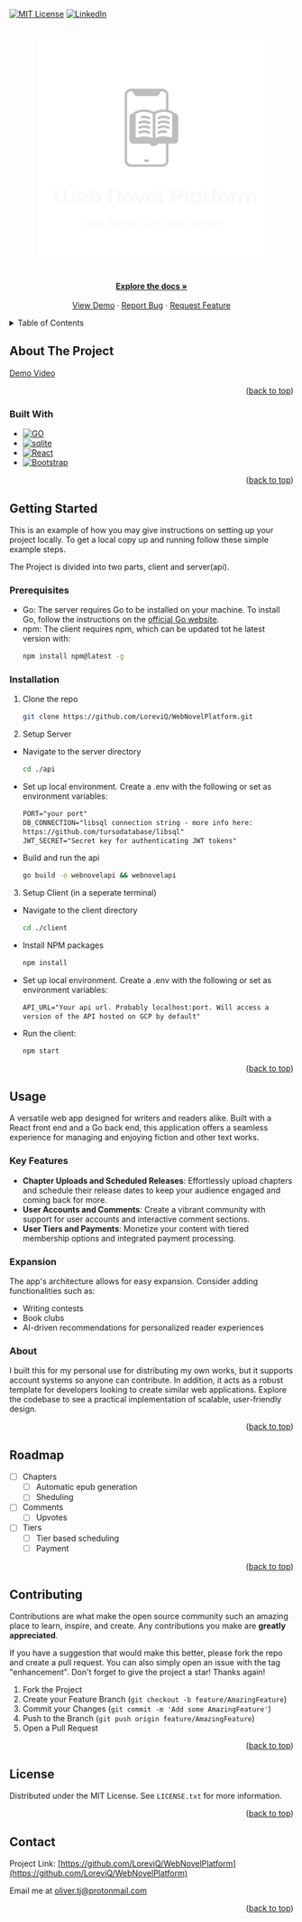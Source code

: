 <!-- Improved compatibility of back to top link: See: https://github.com/othneildrew/Best-README-Template/pull/73 -->
<a name="readme-top"></a>
<!--
*** Thanks for checking out the Best-README-Template. If you have a suggestion
*** that would make this better, please fork the repo and create a pull request
*** or simply open an issue with the tag "enhancement".
*** Don't forget to give the project a star!
*** Thanks again! Now go create something AMAZING! :D
-->




<!-- PROJECT SHIELDS -->
<!--
*** I'm using markdown "reference style" links for readability.
*** Reference links are enclosed in brackets [ ] instead of parentheses ( ).
*** See the bottom of this document for the declaration of the reference variables
*** for contributors-url, forks-url, etc. This is an optional, concise syntax you may use.
*** https://www.markdownguide.org/basic-syntax/#reference-style-links
-->

[![MIT License][license-shield]][license-url]
[![LinkedIn][linkedin-shield]][linkedin-url]


<!-- PROJECT LOGO -->
<br />
<div align="center">
  <a href="https://github.com/LoreviQ/WebNovelPlatform">
    <img src="images/logo_inverted_transparent.png" alt="Logo" width="400" height="400">
  </a>


  <p align="center">
    <br />
    <a href="https://github.com/LoreviQ/WebNovelPlatform"><strong>Explore the docs »</strong></a>
    <br />
    <br />
    <a href="https://webnovelclient-y5hewbdc4a-nw.a.run.app/">View Demo</a>
    ·
    <a href="https://github.com/LoreviQ/WebNovelPlatform/issues/new?labels=bug&template=bug-report---.md">Report Bug</a>
    ·
    <a href="https://github.com/LoreviQ/WebNovelPlatform/issues/new?labels=enhancement&template=feature-request---.md">Request Feature</a>
  </p>
</div>



<!-- TABLE OF CONTENTS -->
<details>
  <summary>Table of Contents</summary>
  <ol>
    <li>
      <a href="#about-the-project">About The Project</a>
      <ul>
        <li><a href="#built-with">Built With</a></li>
      </ul>
    </li>
    <li>
      <a href="#getting-started">Getting Started</a>
      <ul>
        <li><a href="#prerequisites">Prerequisites</a></li>
        <li><a href="#installation">Installation</a></li>
      </ul>
    </li>
    <li><a href="#usage">Usage</a></li>
    <li><a href="#roadmap">Roadmap</a></li>
    <li><a href="#contributing">Contributing</a></li>
    <li><a href="#license">License</a></li>
    <li><a href="#contact">Contact</a></li>
  </ol>
</details>



<!-- ABOUT THE PROJECT -->
## About The Project

[Demo Video](https://github.com/user-attachments/assets/0e45e133-0978-4aa6-8c46-23925199c2f5)


<p align="right">(<a href="#readme-top">back to top</a>)</p>



### Built With

* [![GO][go.dev]][go-url]
* [![sqlite][sqlite.org]][sqlite-url]
* [![React][React.js]][React-url]
* [![Bootstrap][Bootstrap.com]][Bootstrap-url]

<p align="right">(<a href="#readme-top">back to top</a>)</p>



<!-- GETTING STARTED -->
## Getting Started

This is an example of how you may give instructions on setting up your project locally.
To get a local copy up and running follow these simple example steps.

The Project is divided into two parts, client and server(api). 

### Prerequisites

* Go: The server requires Go to be installed on your machine. To install Go, follow the instructions on the [official Go website](https://golang.org/doc/install).
* npm: The client requires npm, which can be updated tot he latest version with:
  ```sh
  npm install npm@latest -g
  ```

### Installation

1. Clone the repo
   ```sh
   git clone https://github.com/LoreviQ/WebNovelPlatform.git
   ```


2. Setup Server
  - Navigate to the server directory 
    ```sh
    cd ./api
    ```
  - Set up local environment. Create a .env with the following or set as environment variables:
    ```
    PORT="your port"
    DB_CONNECTION="libsql connection string - more info here: https://github.com/tursodatabase/libsql"
    JWT_SECRET="Secret key for authenticating JWT tokens"
    ```
  - Build and run the api
    ```sh
    go build -o webnovelapi && webnovelapi
    ```


3. Setup Client (in a seperate terminal)
  - Navigate to the client directory 
    ```sh
    cd ./client
    ```
  - Install NPM packages
    ```sh
    npm install
    ```
  - Set up local environment. Create a .env with the following or set as environment variables:
    ```
    API_URL="Your api url. Probably localhost:port. Will access a version of the API hosted on GCP by default"
    ```
  - Run the client:
    ```sh
    npm start
    ```
  
   

<p align="right">(<a href="#readme-top">back to top</a>)</p>



<!-- USAGE EXAMPLES -->
## Usage

A versatile web app designed for writers and readers alike. Built with a React front end and a Go back end, this application offers a seamless experience for managing and enjoying fiction and other text works. 

### Key Features

- **Chapter Uploads and Scheduled Releases**: Effortlessly upload chapters and schedule their release dates to keep your audience engaged and coming back for more.
- **User Accounts and Comments**: Create a vibrant community with support for user accounts and interactive comment sections.
- **User Tiers and Payments**: Monetize your content with tiered membership options and integrated payment processing.

### Expansion

The app's architecture allows for easy expansion. Consider adding functionalities such as:
- Writing contests
- Book clubs
- AI-driven recommendations for personalized reader experiences

### About

I built this for my personal use for distributing my own works, but it supports account systems so anyone can contribute. In addition, it acts as a robust template for developers looking to create similar web applications. Explore the codebase to see a practical implementation of scalable, user-friendly design.

<p align="right">(<a href="#readme-top">back to top</a>)</p>



<!-- ROADMAP -->
## Roadmap

- [ ] Chapters
    - [ ] Automatic epub generation
    - [ ] Sheduling
- [ ] Comments
    - [ ] Upvotes
- [ ] Tiers
    - [ ] Tier based scheduling
    - [ ] Payment

<p align="right">(<a href="#readme-top">back to top</a>)</p>



<!-- CONTRIBUTING -->
## Contributing

Contributions are what make the open source community such an amazing place to learn, inspire, and create. Any contributions you make are **greatly appreciated**.

If you have a suggestion that would make this better, please fork the repo and create a pull request. You can also simply open an issue with the tag "enhancement".
Don't forget to give the project a star! Thanks again!

1. Fork the Project
2. Create your Feature Branch (`git checkout -b feature/AmazingFeature`)
3. Commit your Changes (`git commit -m 'Add some AmazingFeature'`)
4. Push to the Branch (`git push origin feature/AmazingFeature`)
5. Open a Pull Request

<p align="right">(<a href="#readme-top">back to top</a>)</p>



<!-- LICENSE -->
## License

Distributed under the MIT License. See `LICENSE.txt` for more information.

<p align="right">(<a href="#readme-top">back to top</a>)</p>



<!-- CONTACT -->
## Contact

Project Link: [https://github.com/LoreviQ/WebNovelPlatform](https://github.com/LoreviQ/WebNovelPlatform)

Email me at oliver.tj@protonmail.com

<p align="right">(<a href="#readme-top">back to top</a>)</p>




<!-- MARKDOWN LINKS & IMAGES -->
<!-- https://www.markdownguide.org/basic-syntax/#reference-style-links -->
[contributors-shield]: https://img.shields.io/github/contributors/LoreviQ/WebNovelPlatform.svg?style=for-the-badge
[contributors-url]: https://github.com/LoreviQ/WebNovelPlatform/graphs/contributors
[forks-shield]: https://img.shields.io/github/forks/LoreviQ/WebNovelPlatform.svg?style=for-the-badge
[forks-url]: https://github.com/LoreviQ/WebNovelPlatform/network/members
[stars-shield]: https://img.shields.io/github/stars/LoreviQ/WebNovelPlatform.svg?style=for-the-badge
[stars-url]: https://github.com/LoreviQ/WebNovelPlatform/stargazers
[issues-shield]: https://img.shields.io/github/issues/LoreviQ/WebNovelPlatform.svg?style=for-the-badge
[issues-url]: https://github.com/LoreviQ/WebNovelPlatform/issues
[license-shield]: https://img.shields.io/github/license/LoreviQ/WebNovelPlatform.svg?style=for-the-badge
[license-url]: https://github.com/LoreviQ/WebNovelPlatform/blob/master/LICENSE.txt
[linkedin-shield]: https://img.shields.io/badge/-LinkedIn-black.svg?style=for-the-badge&logo=linkedin&colorB=555
[linkedin-url]: https://www.linkedin.com/in/oliver-tj
[product-screenshot]: https://webnovelclient-y5hewbdc4a-nw.a.run.app/demo.webm
[Next.js]: https://img.shields.io/badge/next.js-000000?style=for-the-badge&logo=nextdotjs&logoColor=white
[Next-url]: https://nextjs.org/
[React.js]: https://img.shields.io/badge/React-20232A?style=for-the-badge&logo=react&logoColor=61DAFB
[React-url]: https://reactjs.org/
[Vue.js]: https://img.shields.io/badge/Vue.js-35495E?style=for-the-badge&logo=vuedotjs&logoColor=4FC08D
[Vue-url]: https://vuejs.org/
[Angular.io]: https://img.shields.io/badge/Angular-DD0031?style=for-the-badge&logo=angular&logoColor=white
[Angular-url]: https://angular.io/
[Svelte.dev]: https://img.shields.io/badge/Svelte-4A4A55?style=for-the-badge&logo=svelte&logoColor=FF3E00
[Svelte-url]: https://svelte.dev/
[Laravel.com]: https://img.shields.io/badge/Laravel-FF2D20?style=for-the-badge&logo=laravel&logoColor=white
[Laravel-url]: https://laravel.com
[Bootstrap.com]: https://img.shields.io/badge/Bootstrap-563D7C?style=for-the-badge&logo=bootstrap&logoColor=white
[Bootstrap-url]: https://getbootstrap.com
[JQuery.com]: https://img.shields.io/badge/jQuery-0769AD?style=for-the-badge&logo=jquery&logoColor=white
[JQuery-url]: https://jquery.com 
[go.dev]: https://img.shields.io/badge/Go-00ADD8?style=for-the-badge&logo=go&logoColor=white
[go-url]: https://go.dev/
[sqlite.org]: https://img.shields.io/badge/sqlite-003B57?style=for-the-badge&logo=sqlite&logoColor=white
[sqlite-url]: https://www.sqlite.org/
